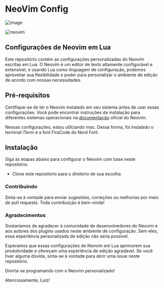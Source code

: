 # NeoVim Config

![image](https://github.com/luizomatias/neovim_config/assets/45690449/240084a4-22a8-46b9-83ab-41d913afb7e2)


![neovim](https://github.com/luizomatias/neovim_config/assets/45690449/bb410a3d-97ca-481c-92a6-e0c9f354786e)


## Configurações de Neovim em Lua

Este repositório contém as configurações personalizadas do Neovim escritas em Lua. O Neovim é um editor de texto altamente configurável e extensível, e usando Lua como linguagem de configuração, podemos aproveitar sua flexibilidade e poder para personalizar o ambiente de edição de acordo com nossas necessidades.

## Pré-requisitos
Certifique-se de ter o Neovim instalado em seu sistema antes de usar essas configurações. Você pode encontrar instruções de instalação para diferentes sistemas operacionais na [documentação](https://neovim.io/) oficial do Neovim.

Nessas configurações, estou utilizando mac. Dessa forma, foi instalado o terminal iTerm e a font FiraCode do Nerd Font.

## Instalação
Siga as etapas abaixo para configurar o Neovim com base neste repositório:

- Clone este repositório para o diretório de sua escolha


### Contribuindo
Sinta-se à vontade para enviar sugestões, correções ou melhorias por meio de pull requests. Toda contribuição é bem-vinda!

### Agradecimentos
Gostaríamos de agradecer à comunidade de desenvolvedores do Neovim e aos autores dos plugins usados neste ambiente de configuração. Sem eles, essa experiência personalizada de edição não seria possível.

Esperamos que essas configurações de Neovim em Lua aprimorem sua produtividade e ofereçam uma experiência de edição agradável. Se você tiver alguma dúvida, sinta-se à vontade para abrir uma issue neste repositório.

Divirta-se programando com o Neovim personalizado!

Atenciosamente,
Luiz!





